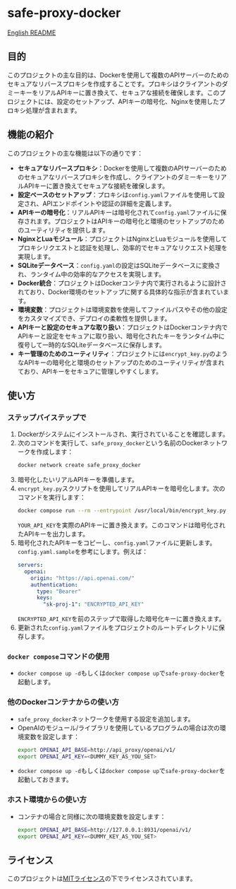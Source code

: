 # safe-proxy-docker

[English README](README-en.md)

## 目的

このプロジェクトの主な目的は、Dockerを使用して複数のAPIサーバーのためのセキュアなリバースプロキシを作成することです。プロキシはクライアントのダミーキーをリアルAPIキーに置き換えて、セキュアな接続を確保します。このプロジェクトには、設定のセットアップ、APIキーの暗号化、Nginxを使用したプロキシ処理が含まれます。

## 機能の紹介

このプロジェクトの主な機能は以下の通りです：

- **セキュアなリバースプロキシ**：Dockerを使用して複数のAPIサーバーのためのセキュアなリバースプロキシを作成し、クライアントのダミーキーをリアルAPIキーに置き換えてセキュアな接続を確保します。
- **設定ベースのセットアップ**：プロキシは`config.yaml`ファイルを使用して設定され、APIエンドポイントや認証の詳細を定義します。
- **APIキーの暗号化**：リアルAPIキーは暗号化されて`config.yaml`ファイルに保存されます。プロジェクトはAPIキーの暗号化と環境のセットアップのためのユーティリティを提供します。
- **NginxとLuaモジュール**：プロジェクトはNginxとLuaモジュールを使用してプロキシリクエストと認証を処理し、効率的でセキュアなリクエスト処理を実現します。
- **SQLiteデータベース**：`config.yaml`の設定はSQLiteデータベースに変換され、ランタイム中の効率的なアクセスを実現します。
- **Docker統合**：プロジェクトはDockerコンテナ内で実行されるように設計されており、Docker環境のセットアップに関する具体的な指示が含まれています。
- **環境変数**：プロジェクトは環境変数を使用してファイルパスやその他の設定をカスタマイズでき、デプロイの柔軟性を提供します。
- **APIキーと設定のセキュアな取り扱い**：プロジェクトはDockerコンテナ内でAPIキーと設定をセキュアに取り扱い、暗号化されたキーをランタイム中に復号して一時的なSQLiteデータベースに保存します。
- **キー管理のためのユーティリティ**：プロジェクトには`encrypt_key.py`のようなAPIキーの暗号化と環境のセットアップのためのユーティリティが含まれており、APIキーをセキュアに管理しやすくします。

## 使い方

### ステップバイステップで

1. Dockerがシステムにインストールされ、実行されていることを確認します。
2. 次のコマンドを実行して、`safe_proxy_docker`という名前のDockerネットワークを作成します：
   ```sh
   docker network create safe_proxy_docker
   ```
3. 暗号化したいリアルAPIキーを準備します。
4. `encrypt_key.py`スクリプトを使用してリアルAPIキーを暗号化します。次のコマンドを実行します：
   ```sh
   docker compose run --rm --entrypoint /usr/local/bin/encrypt_key.py api_proxy YOUR_API_KEY
   ```
   `YOUR_API_KEY`を実際のAPIキーに置き換えます。このコマンドは暗号化されたAPIキーを出力します。
5. 暗号化されたAPIキーをコピーし、`config.yaml`ファイルに更新します。`config.yaml.sample`を参考にします。例えば：
   ```yaml
   servers:
     openai:
       origin: "https://api.openai.com/"
       authentication:
         type: "Bearer"
         keys:
           "sk-proj-1": "ENCRYPTED_API_KEY"
   ```
   `ENCRYPTED_API_KEY`を前のステップで取得した暗号化キーに置き換えます。
6. 更新された`config.yaml`ファイルをプロジェクトのルートディレクトリに保存します。

### `docker compose`コマンドの使用

- `docker compose up -d`もしくは`docker compose up`で`safe-proxy-docker`を起動します。

### 他のDockerコンテナからの使い方

- `safe_proxy_docker`ネットワークを使用する設定を追加します。
- OpenAIのモジュール/ライブラリを使用しているプログラムの場合は次の環境変数を設定します：
  ```sh
  export OPENAI_API_BASE=http://api_proxy/openai/v1/
  export OPENAI_API_KEY=<DUMMY_KEY_AS_YOU_SET>
  ```
- `docker compose up -d`もしくは`docker compose up`で`safe-proxy-docker`を起動しておきます。

### ホスト環境からの使い方

- コンテナの場合と同様に次の環境変数を設定します：
  ```sh
  export OPENAI_API_BASE=http://127.0.0.1:8931/openai/v1/
  export OPENAI_API_KEY=<DUMMY_KEY_AS_YOU_SET>
  ```

## ライセンス

このプロジェクトは[MITライセンス](LICENSE)の下でライセンスされています。
